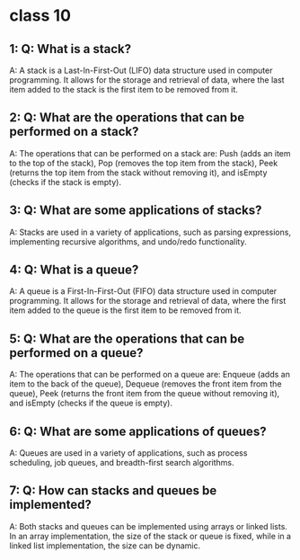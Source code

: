 # class 10
## 1: Q: What is a stack?

A: A stack is a Last-In-First-Out (LIFO) data structure used in computer programming. It allows for the storage and retrieval of data, where the last item added to the stack is the first item to be removed from it.
## 2: Q: What are the operations that can be performed on a stack?

A: The operations that can be performed on a stack are: Push (adds an item to the top of the stack), Pop (removes the top item from the stack), Peek (returns the top item from the stack without removing it), and isEmpty (checks if the stack is empty).
## 3: Q: What are some applications of stacks?

A: Stacks are used in a variety of applications, such as parsing expressions, implementing recursive algorithms, and undo/redo functionality.
## 4: Q: What is a queue?

A: A queue is a First-In-First-Out (FIFO) data structure used in computer programming. It allows for the storage and retrieval of data, where the first item added to the queue is the first item to be removed from it.
## 5: Q: What are the operations that can be performed on a queue?

A: The operations that can be performed on a queue are: Enqueue (adds an item to the back of the queue), Dequeue (removes the front item from the queue), Peek (returns the front item from the queue without removing it), and isEmpty (checks if the queue is empty).
## 6: Q: What are some applications of queues?

A: Queues are used in a variety of applications, such as process scheduling, job queues, and breadth-first search algorithms.
## 7: Q: How can stacks and queues be implemented?

A: Both stacks and queues can be implemented using arrays or linked lists. In an array implementation, the size of the stack or queue is fixed, while in a linked list implementation, the size can be dynamic.